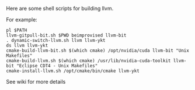 Here are some shell scripts for building llvm.

For example: 
	
	pl $PATH
	llvm-gitpull-bit.sh $PWD beimprovised llvm-bit
	. dynamic-switch-llvm.sh llvm llvm-ykt
	ds llvm llvm-ykt
	cmake-build-llvm-bit.sh $(which cmake) /opt/nvidia/cuda llvm-bit "Unix Makefiles"
	cmake-build-llvm.sh $(which cmake) /usr/lib/nvidia-cuda-toolkit llvm-bit "Eclipse CDT4 - Unix Makefiles"
	cmake-install-llvm.sh /opt/cmake/bin/cmake llvm-ykt


See wiki for more details
